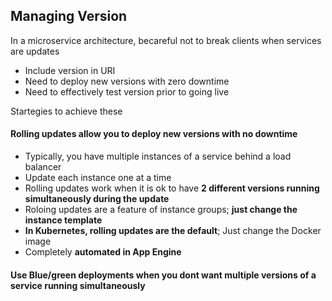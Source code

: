 ## Managing Version
In a microservice architecture, becareful not to break clients when services are updates
- Include version in URI
- Need to deploy new versions with zero downtime
- Need to effectively test version prior to going live

Startegies to achieve these

#### Rolling updates allow you to deploy new versions with no downtime
- Typically, you have multiple instances of a service behind a load balancer
- Update each instance one at a time
- Rolling updates work when it is ok to have **2 different versions running simultaneously during the update**
- Roloing updates are a feature of instance groups; **just change the instance template**
- **In Kubernetes, rolling updates are the default**; Just change the Docker image
- Completely **automated in App Engine**

#### Use Blue/green deployments when you dont want multiple versions of a service running simultaneously

